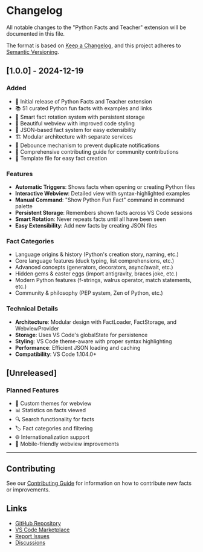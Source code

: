 # Changelog

All notable changes to the "Python Facts and Teacher" extension will be documented in this file.

The format is based on [Keep a Changelog](https://keepachangelog.com/en/1.0.0/),
and this project adheres to [Semantic Versioning](https://semver.org/spec/v2.0.0.html).

## [1.0.0] - 2024-12-19

### Added
- 🎉 Initial release of Python Facts and Teacher extension
- 📚 51 curated Python fun facts with examples and links
- 🔄 Smart fact rotation system with persistent storage
- 🎨 Beautiful webview with improved code styling
- 📝 JSON-based fact system for easy extensibility
- 🏗️ Modular architecture with separate services
- 🚫 Debounce mechanism to prevent duplicate notifications
- 📖 Comprehensive contributing guide for community contributions
- 🎯 Template file for easy fact creation

### Features
- **Automatic Triggers**: Shows facts when opening or creating Python files
- **Interactive Webview**: Detailed view with syntax-highlighted examples
- **Manual Command**: "Show Python Fun Fact" command in command palette
- **Persistent Storage**: Remembers shown facts across VS Code sessions
- **Smart Rotation**: Never repeats facts until all have been seen
- **Easy Extensibility**: Add new facts by creating JSON files

### Fact Categories
- Language origins & history (Python's creation story, naming, etc.)
- Core language features (duck typing, list comprehensions, etc.)
- Advanced concepts (generators, decorators, async/await, etc.)
- Hidden gems & easter eggs (import antigravity, braces joke, etc.)
- Modern Python features (f-strings, walrus operator, match statements, etc.)
- Community & philosophy (PEP system, Zen of Python, etc.)

### Technical Details
- **Architecture**: Modular design with FactLoader, FactStorage, and WebviewProvider
- **Storage**: Uses VS Code's globalState for persistence
- **Styling**: VS Code theme-aware with proper syntax highlighting
- **Performance**: Efficient JSON loading and caching
- **Compatibility**: VS Code 1.104.0+

## [Unreleased]

### Planned Features
- 🎨 Custom themes for webview
- 📊 Statistics on facts viewed
- 🔍 Search functionality for facts
- 🏷️ Fact categories and filtering
- 🌐 Internationalization support
- 📱 Mobile-friendly webview improvements

---

## Contributing

See our [Contributing Guide](https://github.com/bhaumikmistry/python-facts-and-teacher/blob/main/CONTRIBUTING.md) for information on how to contribute new facts or improvements.

## Links

- [GitHub Repository](https://github.com/bhaumikmistry/python-facts-and-teacher)
- [VS Code Marketplace](https://marketplace.visualstudio.com/items?itemName=bhaumikmistry.python-facts-and-teacher)
- [Report Issues](https://github.com/bhaumikmistry/python-facts-and-teacher/issues)
- [Discussions](https://github.com/bhaumikmistry/python-facts-and-teacher/discussions)